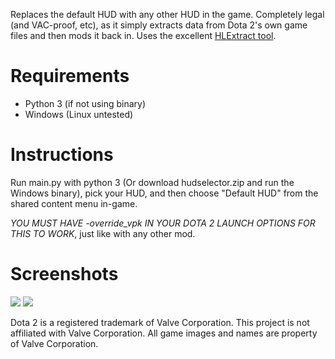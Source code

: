 Replaces the default HUD with any other HUD in the game. Completely legal (and VAC-proof, etc), as it simply extracts data from Dota 2's own game files and then mods it back in.
Uses the excellent [HLExtract tool](http://nemesis.thewavelength.net/index.php?p=35).

Requirements
===

- Python 3 (if not using binary)
- Windows (Linux untested)


Instructions
===

Run main.py with python 3 (Or download hudselector.zip and run the Windows binary), pick your HUD, and then choose "Default HUD" from the shared content menu in-game.

*YOU MUST HAVE -override_vpk IN YOUR DOTA 2 LAUNCH OPTIONS FOR THIS TO WORK*, just like with any other mod.


Screenshots
===
![](http://i.imgur.com/tn6PvKj.png)
![](http://i.imgur.com/u4llyqY.jpg)


Dota 2 is a registered trademark of Valve Corporation. This project is not affiliated with Valve Corporation. All game images and names are property of Valve Corporation.
